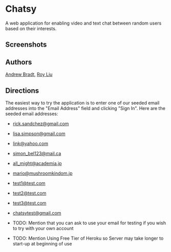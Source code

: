 # Chatsy
A web application for enabling video and text chat between random users based on their interests.

## Screenshots

## Authors
[Andrew Bradt](https://github.com/andrew-bradt), [Roy Liu](https://github.com/Roy7384)

## Directions

The easiest way to try the application is to enter one of our seeded email addresses into the "Email Address" field and clicking "Sign In".  Here are the seeded email addresses:
  - rick.sandchez@gmail.com
  - lisa.simpson@gmail.com
  - link@yahoo.com
  - simon_bel123@mail.ca
  - all_might@academia.jp
  - mario@mushroomkindom.jp
  - test1@test.com
  - test2@test.com
  - test3@test.com
  - chatsytest@gmail.com

- TODO: Mention that you can ask to use your email for testing if you wish to try with your own account
- TODO: Mention Using Free Tier of Heroku so Server may take longer to start-up at beginning of use



